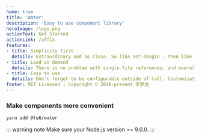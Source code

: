 ```yaml
---
home: true
title: 'Water'
description: 'Easy to use component library'
heroImage: /logo.png
actionText: Get Started
actionLink: /affix
features:
- title: Simplicity first
  details: Extraordinary and so close. So like ant-desgin , then like iview , then like element-ui , but it is water .
- title: Load on demand
  details: There is no problem with single file references, and overall references are more supportive. Don't care how big you are, don't need to introduce them at all.
- title: Easy to use
  details: Don't forget to be configurable outside of tall. Customization, personalization is not a thing, it is too late to find out.
footer: MIT Licensed | Copyright © 2018-present 李梦龙
---
```


### Make components more convenient

``` bash
yarn add @fe6/water
```

::: warning note
Make sure your Node.js version >= 9.0.0.
:::

